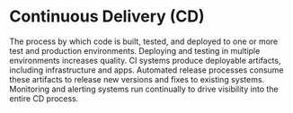 

# Continuous Delivery (CD) 

The process by which code is built, tested, and deployed to one or more test and production environments. Deploying and testing in multiple environments increases quality. CI systems produce deployable artifacts, including infrastructure and apps. Automated release processes consume these artifacts to release new versions and fixes to existing systems. Monitoring and alerting systems run continually to drive visibility into the entire CD process.